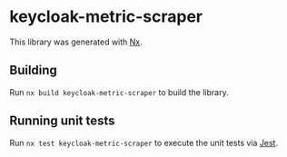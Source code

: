 # keycloak-metric-scraper

This library was generated with [Nx](https://nx.dev).

## Building

Run `nx build keycloak-metric-scraper` to build the library.

## Running unit tests

Run `nx test keycloak-metric-scraper` to execute the unit tests via [Jest](https://jestjs.io).
